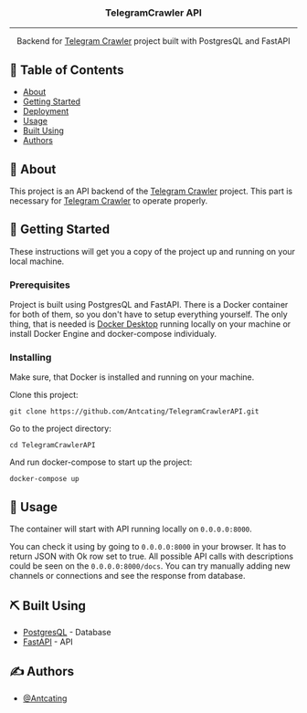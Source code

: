 <h3 align="center">TelegramCrawler API</h3>

---

<p align="center"> Backend for <a href="https://github.com/Antcating/TelegramCrawler">Telegram Crawler</a> project built with PostgresQL and FastAPI
    <br> 
</p>

## 📝 Table of Contents

- [About](#about)
- [Getting Started](#getting_started)
- [Deployment](#deployment)
- [Usage](#usage)
- [Built Using](#built_using)
- [Authors](#authors)

## 🧐 About <a name = "about"></a>

This project is an API backend of the [Telegram Crawler](https://github.com/Antcating/TelegramCrawler) project. 
This part is necessary for [Telegram Crawler](https://github.com/Antcating/TelegramCrawler) to operate properly. 

## 🏁 Getting Started <a name = "getting_started"></a>

These instructions will get you a copy of the project up and running on your local machine. 

### Prerequisites

Project is built using PostgresQL and FastAPI. There is a Docker container for both of them, so you don't have to setup everything yourself. The only thing, that is needed is [Docker Desktop](https://www.docker.com/products/docker-desktop/) running locally on your machine or install Docker Engine and docker-compose individualy. 


### Installing

Make sure, that Docker is installed and running on your machine. 

Clone this project:

```
git clone https://github.com/Antcating/TelegramCrawlerAPI.git
```
Go to the project directory:

```
cd TelegramCrawlerAPI
```
And run docker-compose to start up the project:
```
docker-compose up
```

## 🎈 Usage <a name="usage"></a>

The container will start with API running locally on `0.0.0.0:8000`. 

You can check it using by going to `0.0.0.0:8000` in your browser. It has to return JSON with Ok row set to true. All possible API calls with descriptions could be seen on the `0.0.0.0:8000/docs`. You can try manually adding new channels or connections and see the response from database.

## ⛏️ Built Using <a name = "built_using"></a>

- [PostgresQL](https://www.postgresql.org/) - Database
- [FastAPI](https://fastapi.tiangolo.com/) - API

## ✍️ Authors <a name = "authors"></a>

- [@Antcating](https://github.com/Antcating)
